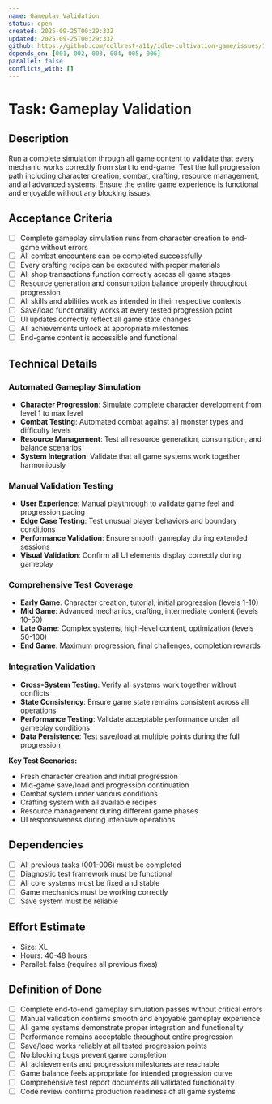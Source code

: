 ```yaml
---
name: Gameplay Validation
status: open
created: 2025-09-25T00:29:33Z
updated: 2025-09-25T00:29:33Z
github: https://github.com/collrest-a11y/idle-cultivation-game/issues/117
depends_on: [001, 002, 003, 004, 005, 006]
parallel: false
conflicts_with: []
---
```


# Task: Gameplay Validation

## Description

Run a complete simulation through all game content to validate that every mechanic works correctly from start to end-game. Test the full progression path including character creation, combat, crafting, resource management, and all advanced systems. Ensure the entire game experience is functional and enjoyable without any blocking issues.

## Acceptance Criteria

- [ ] Complete gameplay simulation runs from character creation to end-game without errors
- [ ] All combat encounters can be completed successfully
- [ ] Every crafting recipe can be executed with proper materials
- [ ] All shop transactions function correctly across all game stages
- [ ] Resource generation and consumption balance properly throughout progression
- [ ] All skills and abilities work as intended in their respective contexts
- [ ] Save/load functionality works at every tested progression point
- [ ] UI updates correctly reflect all game state changes
- [ ] All achievements unlock at appropriate milestones
- [ ] End-game content is accessible and functional

## Technical Details

### Automated Gameplay Simulation
- **Character Progression**: Simulate complete character development from level 1 to max level
- **Combat Testing**: Automated combat against all monster types and difficulty levels
- **Resource Management**: Test all resource generation, consumption, and balance scenarios
- **System Integration**: Validate that all game systems work together harmoniously

### Manual Validation Testing
- **User Experience**: Manual playthrough to validate game feel and progression pacing
- **Edge Case Testing**: Test unusual player behaviors and boundary conditions
- **Performance Validation**: Ensure smooth gameplay during extended sessions
- **Visual Validation**: Confirm all UI elements display correctly during gameplay

### Comprehensive Test Coverage
- **Early Game**: Character creation, tutorial, initial progression (levels 1-10)
- **Mid Game**: Advanced mechanics, crafting, intermediate content (levels 10-50)
- **Late Game**: Complex systems, high-level content, optimization (levels 50-100)
- **End Game**: Maximum progression, final challenges, completion rewards

### Integration Validation
- **Cross-System Testing**: Verify all systems work together without conflicts
- **State Consistency**: Ensure game state remains consistent across all operations
- **Performance Testing**: Validate acceptable performance under all gameplay conditions
- **Data Persistence**: Test save/load at multiple points during the full progression

**Key Test Scenarios:**
- Fresh character creation and initial progression
- Mid-game save/load and progression continuation
- Combat system under various conditions
- Crafting system with all available recipes
- Resource management during different game phases
- UI responsiveness during intensive operations

## Dependencies

- [ ] All previous tasks (001-006) must be completed
- [ ] Diagnostic test framework must be functional
- [ ] All core systems must be fixed and stable
- [ ] Game mechanics must be working correctly
- [ ] Save system must be reliable

## Effort Estimate

- Size: XL
- Hours: 40-48 hours
- Parallel: false (requires all previous fixes)

## Definition of Done

- [ ] Complete end-to-end gameplay simulation passes without critical errors
- [ ] Manual validation confirms smooth and enjoyable gameplay experience
- [ ] All game systems demonstrate proper integration and functionality
- [ ] Performance remains acceptable throughout entire progression
- [ ] Save/load works reliably at all tested progression points
- [ ] No blocking bugs prevent game completion
- [ ] All achievements and progression milestones are reachable
- [ ] Game balance feels appropriate for intended progression curve
- [ ] Comprehensive test report documents all validated functionality
- [ ] Code review confirms production readiness of all game systems
